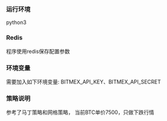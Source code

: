 ### 运行环境
python3
### Redis
程序使用redis保存配置参数
### 环境变量
需要加入如下环境变量: BITMEX_API_KEY、BITMEX_API_SECRET
### 策略说明
参考了马丁策略和网格策略， 当前BTC单价7500，只做下跌行情